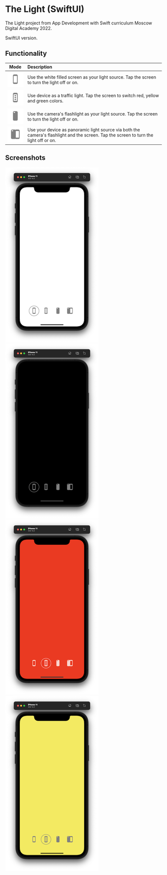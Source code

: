# The Light (SwiftUI)

The Light project from App Development with Swift curriculum Moscow Digital Academy 2022. 

SwiftUI version.

## Functionality

| Mode | Description |
|:----:|:------------|
| ![Mode ScreenLight@1x.png](https://github.com/FedorBoretsky/The-Light--UIKit/blob/main/The%20Light%20(UIKit)/Illustrations%20for%20Readme/Mode%20ScreenLight@1x.png?raw=true) | Use the white filled screen as your light source. Tap the screen to turn the light off or on.  |
| ![Mode TrafficLights@1x.png](https://github.com/FedorBoretsky/The-Light--UIKit/blob/main/The%20Light%20(UIKit)/Illustrations%20for%20Readme/Mode%20TrafficLights@1x.png?raw=true) | Use device as a traffic light. Tap the screen to switch red, yellow and green colors. |
| ![Mode CameraLight@1x.png](https://github.com/FedorBoretsky/The-Light--UIKit/blob/main/The%20Light%20(UIKit)/Illustrations%20for%20Readme/Mode%20CameraLight@1x.png?raw=true) | Use the camera's flashlight as your light source. Tap the screen to turn the light off or on. |
| ![Mode CameraAndScreenLight@1x.png](https://github.com/FedorBoretsky/The-Light--UIKit/blob/main/The%20Light%20(UIKit)/Illustrations%20for%20Readme/Mode%20CameraAndScreenLight@1x.png?raw=true) | Use your device as panoramic light source via both the camera's flashlight and the screen. Tap the screen to turn the light off or on. |

## Screenshots

![Screenshot 1](https://github.com/FedorBoretsky/The-Light--UIKit/blob/main/The%20Light%20(UIKit)/Screenshots/Screenshot%201.png?raw=true)
![Screenshot 2](https://github.com/FedorBoretsky/The-Light--UIKit/blob/main/The%20Light%20(UIKit)/Screenshots/Screenshot%202.png?raw=true)
![Screenshot 3](https://github.com/FedorBoretsky/The-Light--UIKit/blob/main/The%20Light%20(UIKit)/Screenshots/Screenshot%203.png?raw=true)
![Screenshot 4](https://github.com/FedorBoretsky/The-Light--UIKit/blob/main/The%20Light%20(UIKit)/Screenshots/Screenshot%204.png?raw=true)

